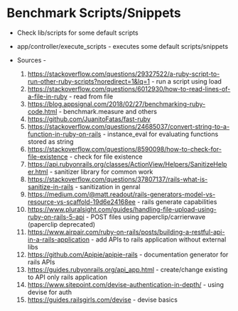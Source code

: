 # Benchmark Scripts/Snippets
  * Check lib/scripts for some default scripts
  * app/controller/execute\_scripts - executes some default scripts/snippets

  * Sources - 
    1. https://stackoverflow.com/questions/29327522/a-ruby-script-to-run-other-ruby-scripts?noredirect=1&lq=1 - run a script using load
    2. https://stackoverflow.com/questions/6012930/how-to-read-lines-of-a-file-in-ruby - read from file
    3. https://blog.appsignal.com/2018/02/27/benchmarking-ruby-code.html - benchmark.measure and others
    4. https://github.com/JuanitoFatas/fast-ruby
    5. https://stackoverflow.com/questions/24685037/convert-string-to-a-function-in-ruby-on-rails - instance\_eval for evaluating functions stored as string
    6. https://stackoverflow.com/questions/8590098/how-to-check-for-file-existence - check for file existence
    7. https://api.rubyonrails.org/classes/ActionView/Helpers/SanitizeHelper.html - sanitizer library for common work
    8. https://stackoverflow.com/questions/37807137/rails-what-is-sanitize-in-rails - sanitization in genral
    9. https://medium.com/@matt.readout/rails-generators-model-vs-resource-vs-scaffold-19d6e24168ee - rails generate capabilities
    10. https://www.pluralsight.com/guides/handling-file-upload-using-ruby-on-rails-5-api - POST files using paperclip/carrierwave (paperclip deprecated)
    11. https://www.airpair.com/ruby-on-rails/posts/building-a-restful-api-in-a-rails-application - add APIs to rails application without external libs
    12. https://github.com/Apipie/apipie-rails - documentation generator for rails APIs
    13. https://guides.rubyonrails.org/api_app.html - create/change existing to API only rails application
    14. https://www.sitepoint.com/devise-authentication-in-depth/ - using devise for auth
    15. https://guides.railsgirls.com/devise - devise basics
